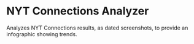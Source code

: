 # NYT Connections Analyzer
 Analyzes NYT Connections results, as dated screenshots, to provide an infographic showing trends. 
